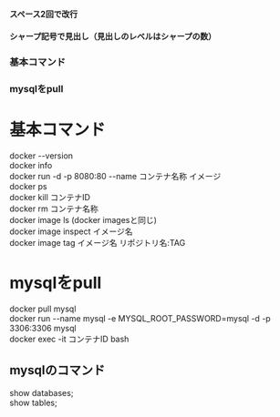 #### スペース2回で改行
#### シャープ記号で見出し（見出しのレベルはシャープの数）

### 基本コマンド
### mysqlをpull

# 基本コマンド
docker --version  
docker info  
docker run -d -p 8080:80 --name コンテナ名称 イメージ  
docker ps  
docker kill コンテナID  
docker rm コンテナ名称  
docker image ls (docker imagesと同じ)  
docker image inspect イメージ名  
docker image tag イメージ名 リポジトリ名:TAG  


# mysqlをpull
docker pull mysql  
docker run --name mysql -e MYSQL_ROOT_PASSWORD=mysql -d -p 3306:3306 mysql  
docker exec -it コンテナID bash  
## mysqlのコマンド  
show databases;  
show tables;
